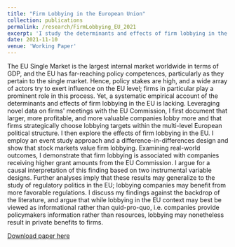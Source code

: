 ```yaml
---
title: "Firm Lobbying in the European Union"
collection: publications
permalink: /research/FirmLobbying_EU_2021
excerpt: 'I study the determinants and effects of firm lobbying in the European Union, utilizing novel data sources and providing multiple approaches towards causal identification.'
date: 2021-11-10
venue: 'Working Paper'
---
```

The EU Single Market is the largest internal market worldwide in terms of GDP, and the EU has far-reaching policy competences, particularly as they pertain to the single market. Hence, policy stakes are high, and a wide array of actors try to exert influence on the EU level; firms in particular play a prominent role in this process. Yet, a systematic empirical account of the determinants and effects of firm lobbying in the EU is lacking. Leveraging novel data on firms' meetings with the EU Commission, I first document that larger, more profitable, and more valuable companies lobby more and that firms strategically choose lobbying targets within the multi-level European political structure. I then explore the effects of firm lobbying in the EU. I employ an event study approach and a difference-in-differences design and show that stock markets value firm lobbying. Examining real-world outcomes, I demonstrate that firm lobbying is associated with companies receiving higher grant amounts from the EU Commission. I argue for a causal interpretation of this finding based on two instrumental variable designs. Further analyses imply that these results may generalize to the study of regulatory politics in the EU; lobbying companies may benefit from more favorable regulations. I discuss my findings against the backdrop of the literature, and argue that while lobbying in the EU context may best be viewed as informational rather than quid-pro-quo, i.e. companies provide policymakers information rather than resources, lobbying may nonetheless result in private benefits to firms. 

[Download paper here](https://johannes-wiedemann.github.io//files/Wiedemann_JMP.pdf)
